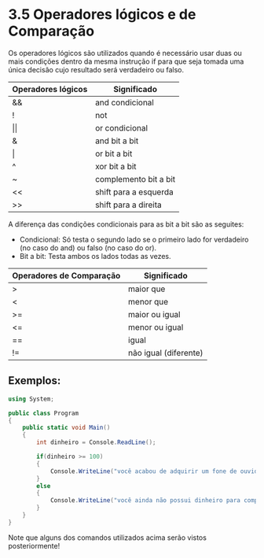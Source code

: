 # 3.5 Operadores lógicos e de Comparação

Os operadores lógicos são utilizados quando é necessário usar duas ou mais condições dentro da mesma instrução if para que seja tomada uma única decisão cujo resultado será verdadeiro ou falso.

| Operadores lógicos | Significado           |
| ------------------ | --------------------- |
| &&                 | and condicional       |
| !                  | not                   |
| \|\|               | or condicional        |
| &                  | and bit a bit         |
| \|                 | or bit a bit          |
| ^                  | xor bit a bit         |
| ~                  | complemento bit a bit |
| <<                 | shift para a esquerda |
| >>                 | shift para a direita  |

A diferença das condições condicionais para as bit a bit são as seguites:

-   Condicional: Só testa o segundo lado se o primeiro lado for verdadeiro (no caso do and) ou falso (no caso do or).
-   Bit a bit: Testa ambos os lados todas as vezes.

| Operadores de Comparação | Significado           |
| ------------------------ | --------------------- |
| >                        | maior que             |
| <                        | menor que             |
| >=                       | maior ou igual        |
| <=                       | menor ou igual        |
| ==                       | igual                 |
| !=                       | não igual (diferente) |

## Exemplos:

```cs
using System;

public class Program
{
	public static void Main()
	{
		int dinheiro = Console.ReadLine();

		if(dinheiro >= 100)
		{
			Console.WriteLine("você acabou de adquirir um fone de ouvido novo");
		}
		else
		{
			Console.WriteLine("você ainda não possui dinheiro para comprar este fone de ouvido");
		}
    }
}
```

Note que alguns dos comandos utilizados acima serão vistos posteriormente!
